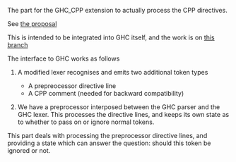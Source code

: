 The part for the GHC_CPP extension to actually process the CPP directives.

See [the proposal](https://github.com/ghc-proposals/ghc-proposals/pull/616)

This is intended to be integrated into GHC itself, and the work is on [this branch](https://gitlab.haskell.org/ghc/ghc/-/tree/wip/az/ghc-cpp)

The interface to GHC works as follows

1. A modified lexer recognises and emits two additional token types
   - A prepreocessor directive line
   - A CPP comment (needed for backward compatibility)

2. We have a preprocessor interposed between the GHC parser and the
   GHC lexer. This processes the directive lines, and keeps its own
   state as to whether to pass on or ignore normal tokens.

This part deals with processing the preprocessor directive lines, and
providing a state which can answer the question: should this token be
ignored or not.
